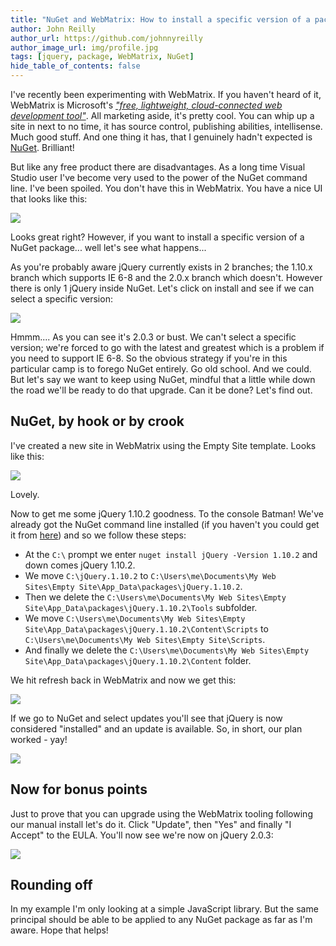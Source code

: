 ```yaml
---
title: "NuGet and WebMatrix: How to install a specific version of a package"
author: John Reilly
author_url: https://github.com/johnnyreilly
author_image_url: img/profile.jpg
tags: [jquery, package, WebMatrix, NuGet]
hide_table_of_contents: false
---
```

I've recently been experimenting with WebMatrix. If you haven't heard of it, WebMatrix is Microsoft's *["free, lightweight, cloud-connected web development tool"](<http://www.microsoft.com/web/webmatrix/>)*. All marketing aside, it's pretty cool. You can whip up a site in next to no time, it has source control, publishing abilities, intellisense. Much good stuff. And one thing it has, that I genuinely hadn't expected is [NuGet](<https://www.nuget.org/>). Brilliant!

 But like any free product there are disadvantages. As a long time Visual Studio user I've become very used to the power of the NuGet command line. I've been spoiled. You don't have this in WebMatrix. You have a nice UI that looks like this:

![](http://2.bp.blogspot.com/-MLAAVw9-O_A/UqstzAa1-8I/AAAAAAAAAfU/gtg8kPjsP7M/s400/NuGetWebMatrix.png)

Looks great right? However, if you want to install a specific version of a NuGet package... well let's see what happens...

As you're probably aware jQuery currently exists in 2 branches; the 1.10.x branch which supports IE 6-8 and the 2.0.x branch which doesn't. However there is only 1 jQuery inside NuGet. Let's click on install and see if we can select a specific version:

![](http://4.bp.blogspot.com/-Phqw0WYN0BM/UqswJPr7X1I/AAAAAAAAAfg/4lpkwUG5p5w/s400/NuGetWebMatrixjQuery.png)

Hmmm.... As you can see it's 2.0.3 or bust. We can't select a specific version; we're forced to go with the latest and greatest which is a problem if you need to support IE 6-8. So the obvious strategy if you're in this particular camp is to forego NuGet entirely. Go old school. And we could. But let's say we want to keep using NuGet, mindful that a little while down the road we'll be ready to do that upgrade. Can it be done? Let's find out.

## NuGet, by hook or by crook

I've created a new site in WebMatrix using the Empty Site template. Looks like this:

![](http://4.bp.blogspot.com/-yDf_KCHWImA/Uqs8Csn8UWI/AAAAAAAAAfs/cmnj5ddqDCk/s400/EmptySite.png)

Lovely.

Now to get me some jQuery 1.10.2 goodness. To the console Batman! We've already got the NuGet command line installed (if you haven't you could get it from [here](<http://nuget.org/nuget.exe>)) and so we follow these steps:

- At the `C:\` prompt we enter `nuget install jQuery -Version 1.10.2` and down comes jQuery 1.10.2.
- We move `C:\jQuery.1.10.2` to `C:\Users\me\Documents\My Web Sites\Empty Site\App_Data\packages\jQuery.1.10.2`.
- Then we delete the `C:\Users\me\Documents\My Web Sites\Empty Site\App_Data\packages\jQuery.1.10.2\Tools` subfolder.
- We move `C:\Users\me\Documents\My Web Sites\Empty Site\App_Data\packages\jQuery.1.10.2\Content\Scripts` to `C:\Users\me\Documents\My Web Sites\Empty Site\Scripts`.
- And finally we delete the `C:\Users\me\Documents\My Web Sites\Empty Site\App_Data\packages\jQuery.1.10.2\Content` folder.

<!-- -->

We hit refresh back in WebMatrix and now we get this:

![](http://4.bp.blogspot.com/-EAfCq2zjNl4/UqtAvAW35PI/AAAAAAAAAf4/u97kbdXWO84/s400/EmptySiteWithjQuery.png)

If we go to NuGet and select updates you'll see that jQuery is now considered "installed" and an update is available. So, in short, our plan worked - yay!

![](http://3.bp.blogspot.com/-3-pJuMZVJPo/UqtBiuBNdyI/AAAAAAAAAgE/GA_4difKXdQ/s320/NuGetWebMatrixjQueryUpgrade.png)

## Now for bonus points

Just to prove that you can upgrade using the WebMatrix tooling following our manual install let's do it. Click "Update", then "Yes" and finally "I Accept" to the EULA. You'll now see we're now on jQuery 2.0.3:

![](http://4.bp.blogspot.com/-6tLukWlzBfg/UqtE_Ni4FaI/AAAAAAAAAgM/AUxszwXhlGo/s400/NuGetWebMatrixjQueryUpgraded.png)

## Rounding off

In my example I'm only looking at a simple JavaScript library. But the same principal should be able to be applied to any NuGet package as far as I'm aware. Hope that helps!


